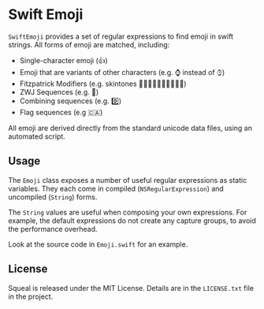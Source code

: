 # Swift Emoji

`SwiftEmoji` provides a set of regular expressions to find emoji in swift strings. All forms of emoji are matched, including:

* Single-character emoji (👍)
* Emoji that are variants of other characters (e.g. ⌚️ instead of ⌚︎)
* Fitzpatrick Modifiers (e.g. skintones 👍🏻👍🏼👍🏽👍🏾👍🏿)
* ZWJ Sequences (e.g. 💑)
* Combining sequences (e.g. 0️⃣)
* Flag sequences (e.g 🇨🇦)

All emoji are derived directly from the standard unicode data files, using an automated script.

## Usage

The `Emoji` class exposes a number of useful regular expressions as static variables. They each come
in compiled (`NSRegularExpression`) and uncompiled (`String`) forms.

The `String` values are useful when composing your own expressions. For example, the default expressions do not create any capture groups, to avoid the performance overhead.

Look at the source code in `Emoji.swift` for an example.

## License

Squeal is released under the MIT License. Details are in the `LICENSE.txt` file in the project.